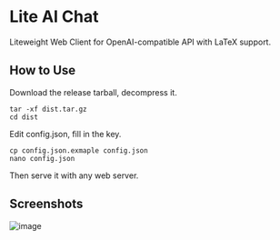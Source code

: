# Lite AI Chat

Liteweight Web Client for OpenAI-compatible API with LaTeX support.

## How to Use

Download the release tarball, decompress it.

    tar -xf dist.tar.gz
    cd dist

Edit config.json, fill in the key.

    cp config.json.exmaple config.json
    nano config.json

Then serve it with any web server.

## Screenshots 

![image](https://github.com/user-attachments/assets/fb84b078-24f8-4e14-9bba-c29ecc26b87c)
